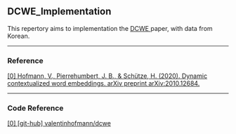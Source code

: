 ## DCWE_Implementation
<p>This repertory aims to implementation the <a href = "https://arxiv.org/pdf/2010.12684.pdf"> DCWE </a> paper, with data from Korean. </p>

---
### Reference 
[[0] Hofmann, V., Pierrehumbert, J. B., & Schütze, H. (2020). Dynamic contextualized word embeddings. arXiv preprint arXiv:2010.12684.](https://arxiv.org/pdf/2010.12684.pdf)

---

### Code Reference
<a href = "https://github.com/valentinhofmann/dcwe"> [0] [git-hub] valentinhofmann/dcwe </a>

